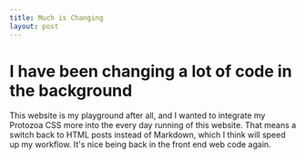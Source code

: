 ```yaml
---
title: Much is Changing
layout: post
---
```




# I have been changing a lot of code in the background

This website is my playground after all, and I wanted to integrate my Protozoa CSS more into the every day running of this website. That means a switch back to HTML posts instead of Markdown, which I think will speed up my workflow. It's nice being back in the front end web code again.   